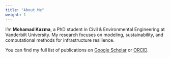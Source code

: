```yaml
---
title: "About Me"
weight: 1
---
```


I’m **Mohamad Kazma**, a PhD student in Civil & Environmental Engineering at Vanderbilt University. My research focuses on modeling, sustainability, and computational methods for infrastructure resilience.

You can find my full list of publications on [Google Scholar](https://scholar.google.com/citations?user=l2LDgLAAAAAJ&hl=en) or [ORCID](https://orcid.org/0000-0002-8217-1633).
